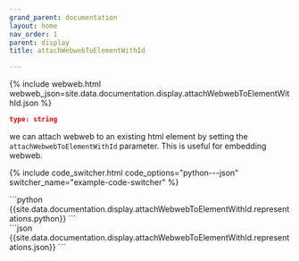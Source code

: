 ```yaml
---
grand_parent: documentation
layout: home
nav_order: 1
parent: display
title: attachWebwebToElementWithId

---
```


{% include webweb.html webweb_json=site.data.documentation.display.attachWebwebToElementWithId.json %}

```json
type: string
````
we can attach webweb to an existing html element by setting the `attachWebwebToElementWithId` parameter. This is useful for embedding webweb.

{% include code_switcher.html code_options="python---json" switcher_name="example-code-switcher" %}
<div class='select-code-block example-code-switcher python-code-block select-code-block-visible'></div>
```python
{{site.data.documentation.display.attachWebwebToElementWithId.representations.python}}
```
<div class='select-code-block example-code-switcher json-code-block'></div>
```json
{{site.data.documentation.display.attachWebwebToElementWithId.representations.json}}
```